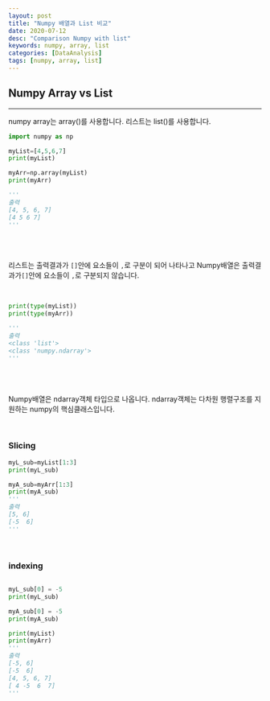 ```yaml
---
layout: post
title: "Numpy 배열과 List 비교"
date: 2020-07-12
desc: "Comparison Numpy with list"
keywords: numpy, array, list
categories: [DataAnalysis]
tags: [numpy, array, list]
---
```


## Numpy Array vs List

___

numpy array는 array()를 사용합니다. 리스트는 list()를 사용합니다. 
<br>

~~~python
import numpy as np

myList=[4,5,6,7]
print(myList)

myArr=np.array(myList)
print(myArr)

'''
출력
[4, 5, 6, 7]
[4 5 6 7]
'''
~~~
<br>
<br>

리스트는 출력결과가 `[]`안에 요소들이 `,`로 구분이 되어 나타나고 Numpy배열은 출력결과가`[]`안에 요소들이 `,`로 구분되지 않습니다. 

<br>

~~~python
print(type(myList))
print(type(myArr))

'''
출력
<class 'list'>
<class 'numpy.ndarray'>
'''
~~~
<br>
<br>

Numpy배열은 ndarray객체 타입으로 나옵니다. ndarray객체는 다차원 행렬구조를 지원하는 numpy의 핵심클래스입니다. 

<br>

### Slicing

~~~python
myL_sub=myList[1:3]
print(myL_sub)

myA_sub=myArr[1:3]
print(myA_sub)
'''
출력
[5, 6]
[-5  6]
'''
~~~

<br>

### indexing

~~~python

myL_sub[0] = -5
print(myL_sub)

myA_sub[0] = -5
print(myA_sub)

print(myList)
print(myArr)
'''
출력
[-5, 6]
[-5  6]
[4, 5, 6, 7]
[ 4 -5  6  7]
'''
~~~

